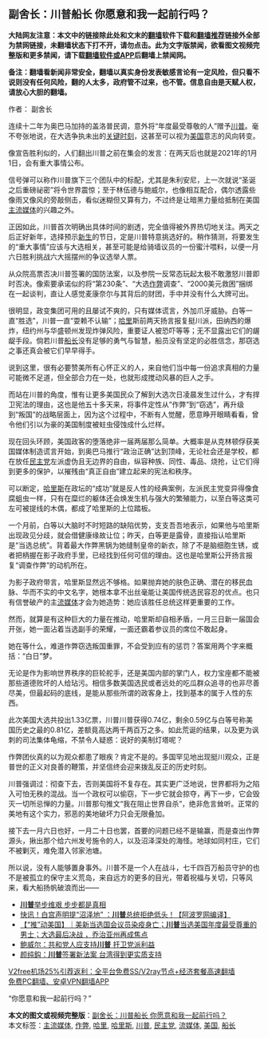  <h2>副舍长：川普船长 你愿意和我一起前行吗？</h2> <p class="notice"><b>大陆网友注意：本文中的链接除此处和文末的<a href="https://github.com/bannedbook/fanqiang" >翻墙</a>软件下载和<a href="https://github.com/killgcd/justmysocks/blob/master/README.md">翻墙推荐</a>链接外全部为禁网链接，未翻墙状态下打不开，请勿点击。此为文字版禁闻，欲看图文视频完整版和更多禁闻，请下载<a href="https://github.com/bannedbook/fanqiang">翻墙软件或APP</a>后翻墙上禁闻网。</p><p>备注：翻墙看新闻非常安全，翻墙以真实身份发表敏感言论有一定风险，但只看不说则没有任何风险，翻的人太多，政府管不过来，也不管。信息自由是天赋人权，请放心大胆的翻墙。</b></p>  <div class="entry"> <p>作者： 副舍长</p> <p>连续十二年为奥巴马加持的盖洛普民调，意外将“年度最受尊敬的人”赠予<a href="https://www.bannedbook.org/bnews/tag/%e5%b7%9d%e6%99%ae/" class="st_tag internal_tag" rel="tag" title="标签 川普 下的日志">川普</a>。毫不夸张地说，在大选争执未出的<span class='wp_keywordlink'><a href="https://www.bannedbook.org/forum2/topic151.html" title="关键时刻：李鹏日记" target="_blank">关键时刻</a></span>，这甚至可以视为<a href="https://www.bannedbook.org/bnews/tag/%e7%be%8e%e5%9b%bd/" class="st_tag internal_tag" rel="tag" title="标签 美国 下的日志">美国</a>意志的风向转变。</p> <p>像宣告胜利似的，人们翻出川普之前在集会的发言：在两天后也就是2021年的1月1日，会有重大事情公布。</p> <p>信号弹可以称作川普旗下三个团队中的标配，尤其是朱利安尼，上一次就说“圣诞之后重磅祕密”将令世界震惊；至于林伍德与鲍威尔，也像相互配合，偶尔透露些像雨又像风的旁敲侧击，看似迷糊但又算有力，不过终是让暗黑力量给抵制在美国<a href="https://www.bannedbook.org/bnews/tag/%e4%b8%bb%e6%b5%81%e5%aa%92%e4%bd%93/" class="st_tag internal_tag" rel="tag" title="标签 主流媒体 下的日志">主流媒体</a>的兴趣之外。</p> <p>正因如此，川普首次明确出具体时间的剧透，完全值得被外界热切地关注。两天之后正好新年，选择预示<span class='wp_keywordlink'><a href="https://www.bannedbook.org/forum2/topic1642.html" title="正见网《新生》" target="_blank">新生</a></span>的节日，定是川普特意挑选好的。稍作猜测，将要发生的“重大事情”应该与大选相关，甚至可能是给骑墙议员的一份蜜汁喂料，以便一月六日胜利挑战六大摇摆州的争议选举人票。</p>  <p>从众院高票否决川普签署的国防法案，以及参院一反常态玩起太极不敢激怒川普即时否决。像索要承诺似的将“第230条”、“大选<a href="https://www.bannedbook.org/bnews/tag/%e4%bd%9c%e5%bc%8a/" class="st_tag internal_tag" rel="tag" title="标签 作弊 下的日志">作弊</a>调查”、“2000美元救困”捆绑在一起谈判，直让人感觉麦康奈尔与其背后的财团，手中并没有什么大牌可出。</p> <p>很明显，政变集团可用的且屡试不爽的，只有媒体谎言，外加爪牙威胁。白等一直“胜选”，川普一直“耍赖不认输”；<a href="https://www.bannedbook.org/bnews/tag/%E5%93%88%E9%87%8C/" class="st_tag internal_tag" rel="tag" title="标签 哈里 下的日志">哈里</a>斯前两天扬言报复挺川派，田纳西的爆炸，纽约州与华盛顿州发现炸弹风险，重要证人被恐吓等等；无不显露出它们的龌龊手段。倘若川普<a href="https://www.bannedbook.org/bnews/tag/%E8%88%B9%E9%95%BF/" class="st_tag internal_tag" rel="tag" title="标签 船长 下的日志">船长</a>没有足够的勇气与智慧，船员没有坚定的必胜信念，那窃选之事还真会被它们早早得手。</p> <p>说到这里，很有必要赞美所有心怀正义的人，来自他们当中每一份追求真相的力量可能微不足道，但全部合力在一处，也就形成搅动风暴的巨人之手。</p> <p>而站在川普的角度，惟有让更多美国民众了解到大选次日凌晨发生过什么，才有捍卫宪法的理由，这也是他五十多天来，将事件定性从”作弊”到“窃选”，再升级到“叛国”的战略层面上，因为这个过程中，不断有人觉醒，愿意睁开眼睛看看，曾令他们引以为豪的美国制度被蛀虫侵蚀成什么烂样。</p> <p>现在回头环顾，美国政客的堕落绝非一届两届那么简单。大概率是从克林顿俘获美国媒体制造谎言开始，到奥巴马推行“政治正确”达到顶峰，无论社会还是学校，都在放任<a href="https://www.bannedbook.org/bnews/tag/%e6%b0%91%e4%b8%bb%e5%85%9a/" class="st_tag internal_tag" rel="tag" title="标签 民主党 下的日志">民主党</a>左派虚伪且无边界的自由，纵容种族、同性、毒品、烧抢，让它们得到更多的保护，以摧残由“真正自由”建立起来的宪法和秩序。</p>  <p>可以断定，<a href="https://www.bannedbook.org/bnews/tag/%E5%93%88%E9%87%8C%E6%96%AF/" class="st_tag internal_tag" rel="tag" title="标签 哈里斯 下的日志">哈里斯</a>在政坛的“成功”就是反人性的经典案例，左派民主党变异得像食腐蛆虫一样，只有在糜烂的躯体还会焕发生机与强大的繁殖能力，以至白等这类可左可被提线的木偶，都成了哈里斯的上位踏板。</p> <p>一个月前，白等以大脑时不时短路的缺陷优势，支支吾吾地表示，如果他与哈里斯出现政见分歧，就会借健康缘故让位；昨天，白等更是露骨，直接指认哈里斯是“当选总统”。背着最大作弊黑锅为她缝制皇帝的新衣，除了不是脑细胞生锈，或者把柄握在影子政府手里，已经找到任何可信的理由。这也是哈里斯公开扬言报复“调查作弊”的动机所在。</p> <p>为影子政府带言，哈里斯显然远不够格。如果抛弃她的肤色正确、潜在的移民血脉、华而不实的中文名字，她根本拿不出丝毫能让美国传统选民容忍的优点。也只有信誉破产的主<a href="https://www.bannedbook.org/bnews/tag/%E6%B5%81%E5%AA%92%E4%BD%93/" class="st_tag internal_tag" rel="tag" title="标签 流媒体 下的日志">流媒体</a>才会为她造势：她应该胜任总统这样更重要的工作。</p> <p>然而，就算是有这种巨大的力量在推动，哈里斯却自相矛盾，一月三日新一届国会开张，她一面沾着当选副手的荣耀，一面还霸着参议员的席位不敢起身。</p> <p>她在等什么，难道作弊窃选叛国重罪，不会受到应有的惩罚？答案用两个字来概括：“白日”梦。</p>  <p>无论是作为影响世界秩序的巨轮舵手，还是美国内部的掌门人，权力宝座都不能被那些道德败坏的人给玷污。相信多数美国选民或者远处的吃瓜群众追寻的也非尽善尽美，但最起码的底线，是能从那些所谓的政客身上，找到基本的属于人性的东西。</p> <p>此次美国大选共投出1.33亿票，川普川普获得0.74亿，剩余0.59亿与白等号称美国历史之最的0.81亿，差额竟高达两千两百万之多。如此荒诞的结果，以及更为讽刺的司法集体龟缩，不禁令人疑惑：说好的美制灯塔呢？</p> <p>作弊团伙真的以为观众都患了眼疾？肯定不是的。多国罕见地出现挺川观众，正是普世的正义对良善的鞭策，并坚信终会迎来拨乱反正的历史时刻。</p> <p>川普强调过：彻查下去，否则美国将不复存在。其实更广泛地说，世界都将为之陷入可怕无秩的混战。当一个政权可以偷窃，下一步它就会掠夺，再下一步，它会毁灭一切所忌惮的力量。川普那句推文“我在阻止世界自杀”，绝非危言耸听。正常的美地有这个实力，邪恶的美地破坏力只会无限叠加。</p> <p>接下去一月六日也好，一月二十日也罢，首要的问题已经不是输赢，而是查出作弊源头，揪出那个给六州发号施令的人，以及沼泽深处的海怪。地球如同村庄，它们不被剿灭，难免潜入邻家池塘。</p>  <p>所以说，没有人能够置身事外。川普不是一个人在战斗，七千四百万船员守护的也不是被孤立的保守主义荒岛，来自远方的更多的目光，带着祝福与关切，只等风来，看大船扬帆破浪而出——</p> <ul class='op-related-articles' title='相关阅读'> <li><a href='https://www.bannedbook.org/bnews/bannedvideo/20201231/1458294.html' target='_blank'><b>川普</b>举步维艰 步步都是真相</a></li> <li><a href='https://www.bannedbook.org/bnews/topimagenews/20201231/1458267.html' target='_blank'>快讯！白宫声明提“沼泽地” ：<b>川普</b>总统拒绝低头！【阿波罗网编译】</a></li> <li><a href='https://www.bannedbook.org/bnews/bannedvideo/20201231/1458266.html' target='_blank'>【“推”动美国】｜美新当选国会议员染疫身亡；<b>川普</b>当选美国年度最受尊重的男士；大选最后决战 ，乔治亚州再成焦点</a></li> <li><a href='https://www.bannedbook.org/bnews/comments/20201231/1458261.html' target='_blank'>鲍威尔：共和党人应支持<b>川普</b> 扞卫党派利益</a></li> <li><a href='https://www.bannedbook.org/bnews/comments/20201231/1458238.html' target='_blank'>颜纯鈎：<b>川普</b>签署新法案 台湾得到更实质支持</a></li> </ul> <p class="texttj"> <a href="https://www.bannedbook.org/forum23/topic22702.html" target="_blank">V2free机场25%引荐返利：全平台免费SS/V2ray节点+经济套餐高速翻墙</a><br/> <a href="https://github.com/bannedbook/fanqiang/wiki/%E7%A6%81%E9%97%BB%E7%BD%91%E5%AE%89%E5%8D%93%E7%BF%BB%E5%A2%99%E6%96%B0%E9%97%BBAPP" target="_blank">免费PC翻墙、安卓VPN翻墙APP</a></p><p>“你愿意和我一起前行吗？”</p><a name='sharetosocial'></a>       <div><b>本文的图文或视频完整版</b>：<a href='https://www.bannedbook.org/bnews/comments/20201231/1458298.html'>副舍长：川普船长 你愿意和我一起前行吗？</a></div>  </div><!--END ENTRY--> <div class="postfooter"> <div>本文标签：<a href="https://www.bannedbook.org/bnews/tag/%e4%b8%bb%e6%b5%81%e5%aa%92%e4%bd%93/" rel="tag">主流媒体</a>, <a href="https://www.bannedbook.org/bnews/tag/%e4%bd%9c%e5%bc%8a/" rel="tag">作弊</a>, <a href="https://www.bannedbook.org/bnews/tag/%E5%93%88%E9%87%8C/" rel="tag">哈里</a>, <a href="https://www.bannedbook.org/bnews/tag/%E5%93%88%E9%87%8C%E6%96%AF/" rel="tag">哈里斯</a>, <a href="https://www.bannedbook.org/bnews/tag/%e5%b7%9d%e6%99%ae/" rel="tag">川普</a>, <a href="https://www.bannedbook.org/bnews/tag/%e6%b0%91%e4%b8%bb%e5%85%9a/" rel="tag">民主党</a>, <a href="https://www.bannedbook.org/bnews/tag/%E6%B5%81%E5%AA%92%E4%BD%93/" rel="tag">流媒体</a>, <a href="https://www.bannedbook.org/bnews/tag/%e7%be%8e%e5%9b%bd/" rel="tag">美国</a>, <a href="https://www.bannedbook.org/bnews/tag/%E8%88%B9%E9%95%BF/" rel="tag">船长</a></div>  </div><!--END POSTFOOTER--> 